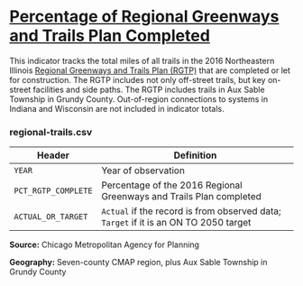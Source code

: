 # [Percentage of Regional Greenways and Trails Plan Completed](https://www.cmap.illinois.gov/2050/indicators/regional-trails)

This indicator tracks the total miles of all trails in the 2016 Northeastern Illinois [Regional Greenways and Trails Plan (RGTP)](https://www.cmap.illinois.gov/documents/10180/911218/MOB_Regional_greenways_and_trails_map_FINAL.pdf/01630e87-4862-9de4-5bdc-9586176fa7ae) that are completed or let for construction. The RGTP includes not only off-street trails, but key on-street facilities and side paths. The RGTP includes trails in Aux Sable Township in Grundy County. Out-of-region connections to systems in Indiana and Wisconsin are not included in indicator totals.

### regional-trails.csv

Header | Definition
-------|-----------
`YEAR` | Year of observation
`PCT_RGTP_COMPLETE` | Percentage of the 2016 Regional Greenways and Trails Plan completed
`ACTUAL_OR_TARGET` | `Actual` if the record is from observed data; `Target` if it is an ON TO 2050 target

**Source:** Chicago Metropolitan Agency for Planning

**Geography:** Seven-county CMAP region, plus Aux Sable Township in Grundy County
